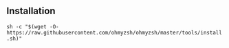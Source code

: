## Installation
`sh -c "$(wget -O- https://raw.githubusercontent.com/ohmyzsh/ohmyzsh/master/tools/install.sh)"`
